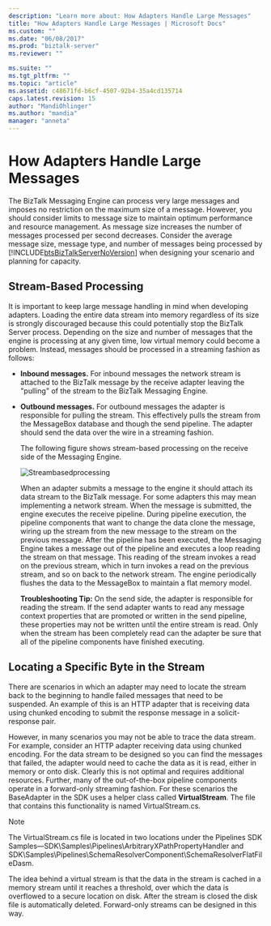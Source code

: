 ```yaml
---
description: "Learn more about: How Adapters Handle Large Messages"
title: "How Adapters Handle Large Messages | Microsoft Docs"
ms.custom: ""
ms.date: "06/08/2017"
ms.prod: "biztalk-server"
ms.reviewer: ""

ms.suite: ""
ms.tgt_pltfrm: ""
ms.topic: "article"
ms.assetid: c48671fd-b6cf-4507-92b4-35a4cd135714
caps.latest.revision: 15
author: "MandiOhlinger"
ms.author: "mandia"
manager: "anneta"
---
```

# How Adapters Handle Large Messages
The BizTalk Messaging Engine can process very large messages and imposes no restriction on the maximum size of a message. However, you should consider limits to message size to maintain optimum performance and resource management. As message size increases the number of messages processed per second decreases. Consider the average message size, message type, and number of messages being processed by [!INCLUDE[btsBizTalkServerNoVersion](../includes/btsbiztalkservernoversion-md.md)] when designing your scenario and planning for capacity.  
  
## Stream-Based Processing  
 It is important to keep large message handling in mind when developing adapters. Loading the entire data stream into memory regardless of its size is strongly discouraged because this could potentially stop the BizTalk Server process. Depending on the size and number of messages that the engine is processing at any given time, low virtual memory could become a problem. Instead, messages should be processed in a streaming fashion as follows:  
  
- **Inbound messages.** For inbound messages the network stream is attached to the BizTalk message by the receive adapter leaving the "pulling" of the stream to the BizTalk Messaging Engine.  
  
- **Outbound messages.** For outbound messages the adapter is responsible for pulling the stream. This effectively pulls the stream from the MessageBox database and though the send pipeline. The adapter should send the data over the wire in a streaming fashion.  
  
  The following figure shows stream-based processing on the receive side of the Messaging Engine.  
  
  ![](../core/media/streambasedprocessing.gif "Streambasedprocessing")  
  
  When an adapter submits a message to the engine it should attach its data stream to the BizTalk message. For some adapters this may mean implementing a network stream. When the message is submitted, the engine executes the receive pipeline. During pipeline execution, the pipeline components that want to change the data clone the message, wiring up the stream from the new message to the stream on the previous message. After the pipeline has been executed, the Messaging Engine takes a message out of the pipeline and executes a loop reading the stream on that message. This reading of the stream invokes a read on the previous stream, which in turn invokes a read on the previous stream, and so on back to the network stream. The engine periodically flushes the data to the MessageBox to maintain a flat memory model.  
  
  **Troubleshooting Tip:** On the send side, the adapter is responsible for reading the stream. If the send adapter wants to read any message context properties that are promoted or written in the send pipeline, these properties may not be written until the entire stream is read. Only when the stream has been completely read can the adapter be sure that all of the pipeline components have finished executing.  
  
## Locating a Specific Byte in the Stream  
 There are scenarios in which an adapter may need to locate the stream back to the beginning to handle failed messages that need to be suspended. An example of this is an HTTP adapter that is receiving data using chunked encoding to submit the response message in a solicit-response pair.  
  
 However, in many scenarios you may not be able to trace the data stream. For example, consider an HTTP adapter receiving data using chunked encoding. For the data stream to be designed so you can find the messages that failed, the adapter would need to cache the data as it is read, either in memory or onto disk. Clearly this is not optimal and requires additional resources. Further, many of the out-of-the-box pipeline components operate in a forward-only streaming fashion. For these scenarios the BaseAdapter in the SDK uses a helper class called **VirtualStream**. The file that contains this functionality is named VirtualStream.cs.  
  
> [!NOTE]
>  The VirtualStream.cs file is located in two locations under the Pipelines SDK Samples—SDK\Samples\Pipelines\ArbitraryXPathPropertyHandler and SDK\Samples\Pipelines\SchemaResolverComponent\SchemaResolverFlatFileDasm.  
  
 The idea behind a virtual stream is that the data in the stream is cached in a memory stream until it reaches a threshold, over which the data is overflowed to a secure location on disk. After the stream is closed the disk file is automatically deleted. Forward-only streams can be designed in this way.
